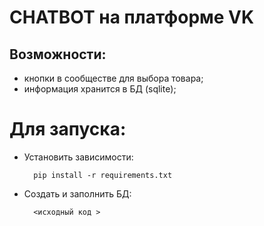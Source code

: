 # CHATBOT на платформе VK
## Возможности:
- кнопки в сообществе для выбора товара;
- информация хранится в БД (sqlite);


# Для запуска:
- Установить зависимости:
 
        pip install -r requirements.txt

- Создать и заполнить БД:

		<исходный код > 

